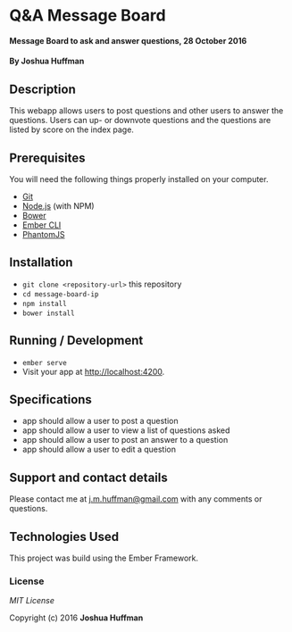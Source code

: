 # Q&A Message Board

#### Message Board to ask and answer questions, 28 October 2016

#### By **Joshua Huffman**

## Description

This webapp allows users to post questions and other users to answer the questions. Users can up- or downvote questions and the questions are listed by score on the index page.

## Prerequisites

You will need the following things properly installed on your computer.

* [Git](http://git-scm.com/)
* [Node.js](http://nodejs.org/) (with NPM)
* [Bower](http://bower.io/)
* [Ember CLI](http://ember-cli.com/)
* [PhantomJS](http://phantomjs.org/)

## Installation

* `git clone <repository-url>` this repository
* `cd message-board-ip`
* `npm install`
* `bower install`

## Running / Development

* `ember serve`
* Visit your app at [http://localhost:4200](http://localhost:4200).

## Specifications

* app should allow a user to post a question
* app should allow a user to view a list of questions asked
* app should allow a user to post an answer to a question
* app should allow a user to edit a question

## Support and contact details

Please contact me at j.m.huffman@gmail.com with any comments or questions.

## Technologies Used

This project was build using the Ember Framework.

### License

*MIT License*

Copyright (c) 2016 **Joshua Huffman**

